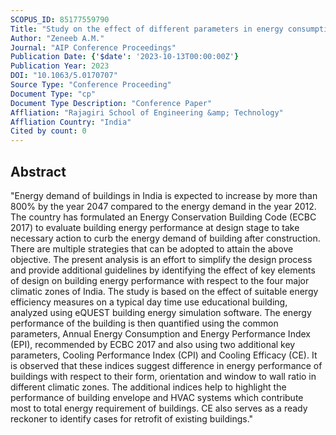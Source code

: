```yaml
---
SCOPUS_ID: 85177559790
Title: "Study on the effect of different parameters in energy consumption in various climatic zones in India"
Author: "Zeneeb A.M."
Journal: "AIP Conference Proceedings"
Publication Date: {'$date': '2023-10-13T00:00:00Z'}
Publication Year: 2023
DOI: "10.1063/5.0170707"
Source Type: "Conference Proceeding"
Document Type: "cp"
Document Type Description: "Conference Paper"
Affliation: "Rajagiri School of Engineering &amp; Technology"
Affliation Country: "India"
Cited by count: 0
---
```


## Abstract
"Energy demand of buildings in India is expected to increase by more than 800% by the year 2047 compared to the energy demand in the year 2012. The country has formulated an Energy Conservation Building Code (ECBC 2017) to evaluate building energy performance at design stage to take necessary action to curb the energy demand of building after construction. There are multiple strategies that can be adopted to attain the above objective. The present analysis is an effort to simplify the design process and provide additional guidelines by identifying the effect of key elements of design on building energy performance with respect to the four major climatic zones of India. The study is based on the effect of suitable energy efficiency measures on a typical day time use educational building, analyzed using eQUEST building energy simulation software. The energy performance of the building is then quantified using the common parameters, Annual Energy Consumption and Energy Performance Index (EPI), recommended by ECBC 2017 and also using two additional key parameters, Cooling Performance Index (CPI) and Cooling Efficacy (CE). It is observed that these indices suggest difference in energy performance of buildings with respect to their form, orientation and window to wall ratio in different climatic zones. The additional indices help to highlight the performance of building envelope and HVAC systems which contribute most to total energy requirement of buildings. CE also serves as a ready reckoner to identify cases for retrofit of existing buildings."
